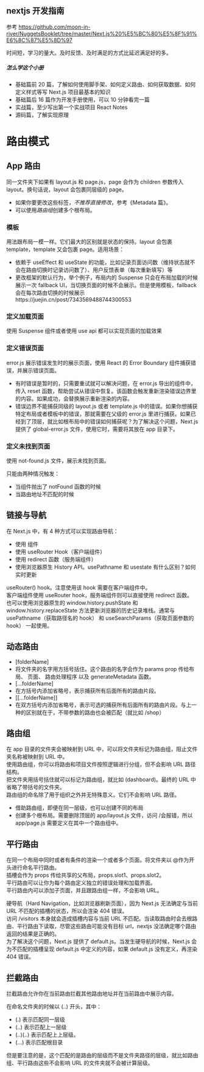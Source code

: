 ## nextjs 开发指南

参考 https://github.com/moon-in-river/NuggetsBooklet/tree/master/Next.js%20%E5%BC%80%E5%8F%91%E6%8C%87%E5%8D%97

时间短，学习的量大。及时反馈、及时满足的方式比延迟满足好的多。

##### 怎么学这个小册

- 基础篇前 20 篇，了解如何使用脚手架、如何定义路由、如何获取数据、如何定义样式等写 Next.js 项目最基本的知识
- 基础篇后 16 篇作为开发手册使用，可以 10 分钟看完一篇
- 实战篇，至少写出第一个实战项目 React Notes
- 源码篇，了解实现原理

# 路由模式

## App 路由

同一文件夹下如果有 layout.js 和 page.js，page 会作为 children 参数传入 layout。换句话说，layout 会包裹同层级的 page。

- 如果你要更改这些标签，_不推荐直接修改_，参考《Metadata 篇》。
- 可以使用*路由组*创建多个根布局。

### 模板

用法跟布局一模一样。它们最大的区别就是状态的保持。layout 会包裹 template，template 又会包裹 page。适用场景：

- 依赖于 useEffect 和 useState 的功能，比如记录页面访问数（维持状态就不会在路由切换时记录访问数了）、用户反馈表单（每次重新填写）等
- 更改框架的默认行为，举个例子，布局内的 Suspense 只会在布局加载的时候展示一次 fallback UI，当切换页面的时候不会展示。但是使用模板，fallback 会在每次路由切换的时候展示https://juejin.cn/post/7343569488744300553

### 定义加载页面

使用 Suspense 组件或者使用 use api 都可以实现页面的加载效果

### 定义错误页面

error.js 展示错误发生时的展示页面，使用 React 的 Error Boundary 组件捕获错误，并展示错误页面。

- 有时错误是暂时的，只需要重试就可以解决问题，在 error.js 导出的组件中，传入 reset 函数，帮助尝试从错误中恢复。该函数会触发重新渲染错误边界里的内容。如果成功，会替换展示重新渲染的内容。
- 错误边界不能捕获同级的 layout.js 或者 template.js 中的错误。如果你想捕获特定布局或者模板中的错误，那就需要在父级的 error.js 里进行捕获。如果已经到了顶层，就比如根布局中的错误如何捕获呢？为了解决这个问题，Next.js 提供了 global-error.js 文件，使用它时，需要将其放在 app 目录下。

### 定义未找到页面

使用 not-found.js 文件，展示未找到页面。

只能由两种情况触发：

- 当组件抛出了 notFound 函数的时候
- 当路由地址不匹配的时候

## 链接与导航

在 Next.js 中，有 4 种方式可以实现路由导航：

- 使用 <Link> 组件
- 使用 useRouter Hook（客户端组件）
- 使用 redirect 函数（服务端组件）
- 使用浏览器原生 History API。usePathname 和 usestate 有什么区别？如何实时更新

useRouter() hook。注意使用该 hook 需要在客户端组件中。  
客户端组件使用 useRouter hook，服务端组件则可以直接使用 redirect 函数。  
也可以使用浏览器原生的 window.history.pushState 和 window.history.replaceState 方法更新浏览器的历史记录堆栈。通常与 usePathname（获取路径名的 hook） 和 useSearchParams（获取页面参数的 hook） 一起使用。

## 动态路由

- [folderName]
- 将文件夹的名字用方括号括住。这个路由的名字会作为 params prop 传给布局、 页面、 路由处理程序 以及 generateMetadata 函数。
- [...folderName]
- 在方括号内添加省略号，表示捕获所有后面所有的路由片段。
- [[...folderName]]
- 在双方括号内添加省略号，表示可选的捕获所有后面所有的路由片段。与上一种的区别就在于，不带参数的路由也会被匹配（就比如 /shop）

## 路由组

在 app 目录的文件夹会被映射到 URL 中，可以将文件夹标记为路由组，阻止文件夹名称被映射到 URL 中。  
使用路由组，你可以将路由和项目文件按照逻辑进行分组，但不会影响 URL 路径结构。  
把文件夹用括号括住就可以标记为路由组，就比如 (dashboard)。最终的 URL 中省略了带括号的文件夹。  
路由组的命名除了用于组织之外并无特殊意义。它们不会影响 URL 路径。

- 借助路由组，即便在同一层级，也可以创建不同的布局
- 创建多个根布局。需要删除顶层的 app/layout.js 文件，访问 /会报错，所以 app/page.js 需要定义在其中一个路由组中。

## 平行路由

在同一个布局中同时或者有条件的渲染一个或者多个页面。将文件夹以 @作为开头进行命名平行路由。  
插槽会作为 props 传给共享的父布局，props.slot1、props.slot2。  
平行路由可以让你为每个路由定义独立的错误处理和加载界面。  
平行路由内可以添加子页面，并且跟路由组一样，不会影响 URL。

硬导航（Hard Navigation，比如浏览器刷新页面），因为 Next.js 无法确定与当前 URL 不匹配的插槽的状态，所以会渲染 404 错误。  
访问 /visitors 本身就会造成插槽内容与当前 URL 不匹配。当读取路由时会去根路由、平行路由下读取，尽管这些路由可能没有目标 url，nextjs 没法确定哪个路由返回的结果是正确的。  
为了解决这个问题，Next.js 提供了 default.js。当发生硬导航的时候，Next.js 会为不匹配的插槽呈现 default.js 中定义的内容，如果 default.js 没有定义，再渲染 404 错误。

## 拦截路由

拦截路由允许你在当前路由拦截其他路由地址并在当前路由中展示内容。

在命名文件夹的时候以 (..) 开头，其中：
- (.) 表示匹配同一层级
- (..) 表示匹配上一层级
- (..)(..) 表示匹配上上层级。
- (...) 表示匹配根目录

但是要注意的是，这个匹配的是路由的层级而不是文件夹路径的层级，就比如路由组、平行路由这些不会影响 URL 的文件夹就不会被计算层级。
